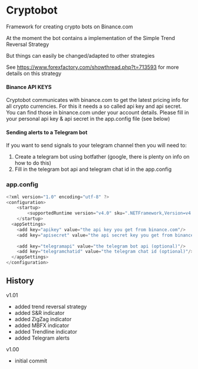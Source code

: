 # Cryptobot

Framework for creating crypto bots on Binance.com

At the moment the bot contains a implementation of the Simple Trend Reversal Strategy

But things can easily be changed/adapted to other strategies

See https://www.forexfactory.com/showthread.php?t=713593 for more details on this strategy


#### Binance API KEYS

Cryptobot communicates with binance.com to get the latest pricing info for all crypto currencies.
For this it needs a so called api key and api secret. You can find those in binance.com under your account details.
Please fill in your personal api key & api secret in the app.config file (see below)

#### Sending alerts to a Telegram bot
If you want to send signals to your telegram channel then you will need to:

1) Create a telegram bot using botfather (google, there is plenty on info on how to do this)
2) Fill in the telegram bot api and telegram chat id in the app.config


### app.config
```c#
<?xml version="1.0" encoding="utf-8" ?>
<configuration>
    <startup> 
        <supportedRuntime version="v4.0" sku=".NETFramework,Version=v4.6.1" />
    </startup>
  <appSettings>
    <add key="apikey" value="the api key you get from binance.com"/>
    <add key="apisecret" value="the api secret key you get from binance.com"/>
    
    <add key="telegramapi" value="the telegram bot api (optional)"/>
    <add key="telegramchatid" value="the telegram chat id (optional)"/>
  </appSettings>
</configuration>
```


## History

v1.01
- added trend reversal strategy
- added S&R indicator
- added ZigZag indicator
- added MBFX indicator
- added Trendline indicator
- added Telegram alerts

v1.00
- initial commit
